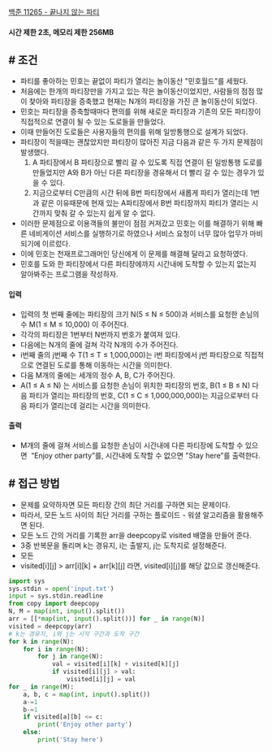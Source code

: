 
[백준 11265 - 끝나지 않는 파티](https://www.acmicpc.net/problem/11265)

#### **시간 제한 2초, 메모리 제한 256MB**

## **# 조건**

- 파티를 좋아하는 민호는 끝없이 파티가 열리는 놀이동산 "민호월드"를 세웠다. 
- 처음에는 한개의 파티장만을 가지고 있는 작은 놀이동산이었지만, 사람들의 점점 많이 찾아와 파티장을 증축했고 현재는 N개의 파티장을 가진 큰 놀이동산이 되었다. 
- 민호는 파티장을 증축할때마다 편의를 위해 새로운 파티장과 기존의 모든 파티장이 직접적으로 연결이 될 수 있는 도로들을 만들었다. 
- 이때 만들어진 도로들은 사용자들의 편의를 위해 일방통행으로 설계가 되었다.
- 파티장이 적을때는 괜찮았지만 파티장이 많아진 지금 다음과 같은 두 가지 문제점이 발생했다.
	1. A 파티장에서 B 파티장으로 빨리 갈 수 있도록 직접 연결이 된 일방통행 도로를 만들었지만 A와 B가 아닌 다른 파티장을 경유해서 더 빨리 갈 수 있는 경우가 있을 수 있다.
	2. 지금으로부터 C만큼의 시간 뒤에 B번 파티장에서 새롭게 파티가 열리는데 1번과 같은 이유때문에 현재 있는 A파티장에서 B번 파티장까지 파티가 열리는 시간까지 맞춰 갈 수 있는지 쉽게 알 수 없다.
- 이러한 문제점으로 이용객들의 불만이 점점 커져갔고 민호는 이를 해결하기 위해 빠른 네비게이션 서비스를 실행하기로 하였으나 서비스 요청이 너무 많아 업무가 마비되기에 이르렀다. 
- 이에 민호는 천재프로그래머인 당신에게 이 문제를 해결해 달라고 요청하였다. 
- 민호를 도와 한 파티장에서 다른 파티장에까지 시간내에 도착할 수 있는지 없는지 알아봐주는 프로그램을 작성하자.

#### **입력**
- 입력의 첫 번째 줄에는 파티장의 크기 N(5 ≤ N ≤ 500)과 서비스를 요청한 손님의 수 M(1 ≤ M ≤ 10,000) 이 주어진다. 
- 각각의 파티장은 1번부터 N번까지 번호가 붙여져 있다. 
- 다음에는 N개의 줄에 걸쳐 각각 N개의 수가 주어진다. 
- i번째 줄의 j번째 수 T(1 ≤ T ≤ 1,000,000)는 i번 파티장에서 j번 파티장으로 직접적으로 연결된 도로를 통해 이동하는 시간을 의미한다.
- 다음 M개의 줄에는 세개의 정수 A, B, C가 주어진다. 
- A(1 ≤ A ≤ N) 는 서비스를 요청한 손님이 위치한 파티장의 번호, B(1 ≤ B ≤ N) 다음 파티가 열리는 파티장의 번호, C(1 ≤ C ≤ 1,000,000,000)는 지금으로부터 다음 파티가 열리는데 걸리는 시간을 의미한다.

#### **출력**
- M개의 줄에 걸쳐 서비스를 요청한 손님이 시간내에 다른 파티장에 도착할 수 있으면  “Enjoy other party”를, 시간내에 도착할 수 없으면 "Stay here”를 출력한다.

## **# 접근 방법**

- 문제를 요약하자면 모든 파티장 간의 최단 거리를 구하면 되는 문제이다.
- 따라서, 모든 노드 사이의 최단 거리를 구하는 플로이드 - 워셜 알고리즘을 활용해주면 된다.
- 모든 노드 간의 거리를 기록한 arr을 deepcopy로 visited 배열을 만들어 준다.
- 3중 반복문을 돌리며 k는 경유지, i는 출발지, j는 도착지로 설정해준다.
- 모든 
- visited[i][j] > arr[i][k] + arr[k][j] 라면, visited[i][j]를 해당 값으로 갱신해준다.

```python
import sys  
sys.stdin = open('input.txt')  
input = sys.stdin.readline  
from copy import deepcopy  
N, M = map(int, input().split())  
arr = [[*map(int, input().split())] for _ in range(N)]  
visited = deepcopy(arr)  
# k는 경유지, i와 j는 시작 구간과 도착 구간  
for k in range(N):  
    for i in range(N):  
        for j in range(N):  
            val = visited[i][k] + visited[k][j]  
            if visited[i][j] > val:  
                visited[i][j] = val  
for _ in range(M):  
    a, b, c = map(int, input().split())  
    a-=1  
    b-=1  
    if visited[a][b] <= c:  
        print('Enjoy other party')  
    else:  
        print('Stay here')
```